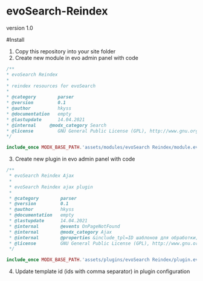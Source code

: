 # evoSearch-Reindex
version 1.0

#Install
1. Copy this repository into your site folder
2. Create new module in evo admin panel with code
```php
/**
* evoSearch Reindex
*
* reindex resources for evoSearch
*
* @category        parser
* @version         0.1
* @author          hkyss
* @documentation   empty
* @lastupdate      14.04.2021
* @internal    	@modx_category Search
* @license         GNU General Public License (GPL), http://www.gnu.org/copyleft/gpl.html
*/

include_once MODX_BASE_PATH.'assets/modules/evoSearch Reindex/module.evoSearch Reindex.tpl';
```
3. Create new plugin in evo admin panel with code
```php
/**
 * evoSearch Reindex Ajax
 *
 * evoSearch Reindex ajax plugin
 *
 * @category        parser
 * @version         0.1
 * @author          hkyss
 * @documentation   empty
 * @lastupdate      14.04.2021
 * @internal    	@events OnPageNotFound
 * @internal    	@modx_category Ajax
 * @internal    	@properties &include_tpl=ID шаблонов для обработки;string;1
 * @license         GNU General Public License (GPL), http://www.gnu.org/copyleft/gpl.html
 */

include_once MODX_BASE_PATH.'assets/plugins/evoSearch Reindex/plugin.evoSearch Reindex.php';
```
4. Update template id (ids with comma separator) in plugin configuration